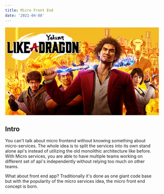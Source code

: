 ```yaml
---
title: Micro Front End
date: '2021-04-08'
---
```


![yakuza](./yakuza.jpg)

## Intro

You can't talk about micro frontend without knowing something about micro-services. The whole idea is to split the services into its own stand alone api's instead of utilizing the old monolithic architecture like before. With Micro services, you are able to have multiple teams working on different set of api's independently without relying too much on other teams.

What about front end app? Traditionally it's done as one giant code base but with the popularity of the micro services idea, the micro front end concept is born.
